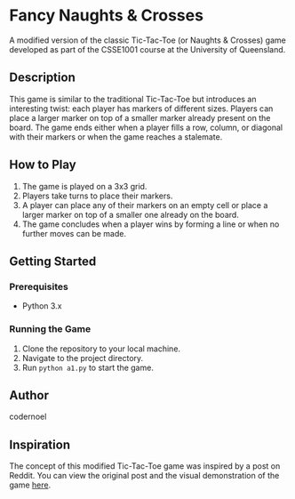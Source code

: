 
# Fancy Naughts & Crosses

A modified version of the classic Tic-Tac-Toe (or Naughts & Crosses) game developed as part of the CSSE1001 course at the University of Queensland.

## Description

This game is similar to the traditional Tic-Tac-Toe but introduces an interesting twist: each player has markers of different sizes. Players can place a larger marker on top of a smaller marker already present on the board. The game ends either when a player fills a row, column, or diagonal with their markers or when the game reaches a stalemate.

## How to Play

1. The game is played on a 3x3 grid.
2. Players take turns to place their markers.
3. A player can place any of their markers on an empty cell or place a larger marker on top of a smaller one already on the board.
4. The game concludes when a player wins by forming a line or when no further moves can be made.

## Getting Started

### Prerequisites

- Python 3.x

### Running the Game

1. Clone the repository to your local machine.
2. Navigate to the project directory.
3. Run `python a1.py` to start the game.

## Author

codernoel

## Inspiration

The concept of this modified Tic-Tac-Toe game was inspired by a post on Reddit. You can view the original post and the visual demonstration of the game [here](https://www.reddit.com/r/nextfuckinglevel/comments/nkupcu/upgraded_tic_tac_toe/).
